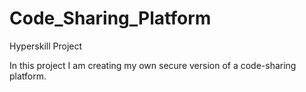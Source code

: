 # Code_Sharing_Platform
Hyperskill Project

In this project I am creating my own secure version of a code-sharing platform.
